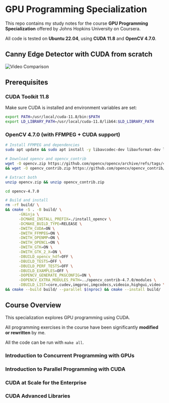 # GPU Programming Specialization

This repo contains my study notes for the course **GPU Programming
Specialization** offered by Johns Hopkins University on Coursera.

All code is tested on **Ubuntu 22.04**, using **CUDA 11.8** and **OpenCV 4.7.0**.

## Canny Edge Detector with CUDA from scratch

![Video Comparison](./Canny_Edge_CUDA/combine.gif)

<!-- I use CUDA libraries build a KLT tracker from scratch.
[Video by 杉原 桂 from Pexels](https://www.pexels.com/video/an-airplane-taking-off-2658998/) -->

## Prerequisites

### CUDA Toolkit 11.8

Make sure CUDA is installed and environment variables are set:

```bash
export PATH=/usr/local/cuda-11.8/bin:$PATH
export LD_LIBRARY_PATH=/usr/local/cuda-11.8/lib64:$LD_LIBRARY_PATH
```

### OpenCV 4.7.0 (with FFMPEG + CUDA support)

```bash
# Install FFMPEG and dependencies
sudo apt update && sudo apt install -y libavcodec-dev libavformat-dev libavutil-dev libswscale-dev libgtk2.0-dev libcanberra-gtk-module

# Download opencv and opencv_contrib
wget -O opencv.zip https://github.com/opencv/opencv/archive/refs/tags/4.7.0.zip \
&& wget -O opencv_contrib.zip https://github.com/opencv/opencv_contrib/archive/refs/tags/4.7.0.zip

# Extract both
unzip opencv.zip && unzip opencv_contrib.zip

cd opencv-4.7.0

# Build and install
rm -rf build/ \
&& cmake -S . -B build/ \
      -GNinja \
      -DCMAKE_INSTALL_PREFIX=./install_opencv \
      -DCMAKE_BUILD_TYPE=RELEASE \
      -DWITH_CUDA=ON \
      -DWITH_FFMPEG=ON \
      -DWITH_OPENMP=ON \
      -DWITH_OPENCL=ON \
      -DWITH_GTK=ON \
      -DWITH_GTK_2_X=ON \
      -DBUILD_opencv_hdf=OFF \
      -DBUILD_TESTS=OFF \
      -DBUILD_PERF_TESTS=OFF \
      -DBUILD_EXAMPLES=OFF \
      -DOPENCV_GENERATE_PKGCONFIG=ON \
      -DOPENCV_EXTRA_MODULES_PATH=../opencv_contrib-4.7.0/modules \
      -DBUILD_LIST=core,cudev,imgproc,imgcodecs,videoio,highgui,video \
&& cmake --build build/ --parallel $(nproc) && cmake --install build/
```

## Course Overview

This specialization explores GPU programming using CUDA.

All programming exercises in the course have been significantly **modified or rewritten** by me.

All the code can be run with `make all`.

### Introduction to Concurrent Programming with GPUs

### Introduction to Parallel Programming with CUDA

### CUDA at Scale for the Enterprise

### CUDA Advanced Libraries
